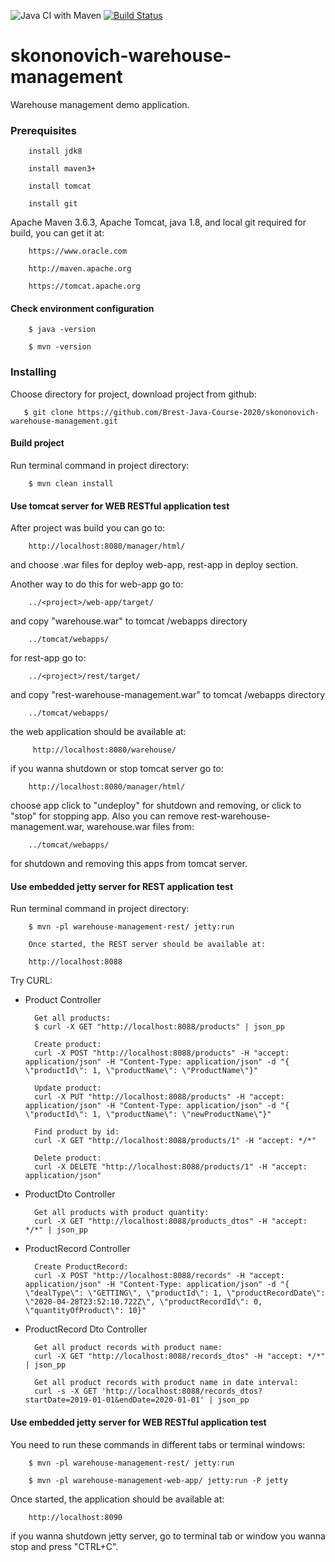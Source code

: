 ![Java CI with Maven](https://github.com/Brest-Java-Course-2020/skononovich-warehouse-management/workflows/Java%20CI%20with%20Maven/badge.svg)
[![Build Status](https://travis-ci.org/Brest-Java-Course-2020/skononovich-warehouse-management.svg?branch=master)](https://travis-ci.org/Brest-Java-Course-2020/skononovich-warehouse-management)

# skononovich-warehouse-management
Warehouse management demo application.

### Prerequisites

        install jdk8

        install maven3+
        
        install tomcat

        install git

Apache Maven 3.6.3, Apache Tomcat, java 1.8, and local git required for build,
you can get it at:

        https://www.oracle.com

        http://maven.apache.org

        https://tomcat.apache.org
        
#### Check environment configuration

        $ java -version

        $ mvn -version        

### Installing
Choose directory for project, download project from github:
 
       $ git clone https://github.com/Brest-Java-Course-2020/skononovich-warehouse-management.git

#### Build project
Run terminal command in project directory:

        $ mvn clean install

#### Use tomcat server for WEB RESTful application test
   After project was build you can go to:
   
        http://localhost:8080/manager/html/
        
   and choose .war files for deploy web-app, rest-app in deploy section. 
   
   Another way to do this for web-app go to: 
        
        ../<project>/web-app/target/
        
   and copy "warehouse.war" to tomcat /webapps directory
        
        ../tomcat/webapps/
        
   for rest-app go to:
          
        ../<project>/rest/target/
          
   and copy "rest-warehouse-management.war" to tomcat /webapps directory
          
        ../tomcat/webapps/
        
   the web application should be available at:
        
         http://localhost:8080/warehouse/
         
   if you wanna shutdown or stop tomcat server go to:
   
        http://localhost:8080/manager/html/
   
   choose app click to "undeploy" for shutdown and removing, or click to "stop" for stopping app.
   Also you can remove rest-warehouse-management.war, warehouse.war files from:
        
        ../tomcat/webapps/
        
   for shutdown and removing this apps from tomcat server.

#### Use embedded jetty server for REST application test
   Run terminal command in project directory:

        $ mvn -pl warehouse-management-rest/ jetty:run

        Once started, the REST server should be available at:

        http://localhost:8088        

Try CURL:
- Product Controller

        Get all products:
        $ curl -X GET "http://localhost:8088/products" | json_pp
        
        Create product:
        curl -X POST "http://localhost:8088/products" -H "accept: application/json" -H "Content-Type: application/json" -d "{ \"productId\": 1, \"productName\": \"ProductName\"}"
        
        Update product:
        curl -X PUT "http://localhost:8088/products" -H "accept: application/json" -H "Content-Type: application/json" -d "{ \"productId\": 1, \"productName\": \"newProductName\"}"
        
        Find product by id:
        curl -X GET "http://localhost:8088/products/1" -H "accept: */*"
        
        Delete product:
        curl -X DELETE "http://localhost:8088/products/1" -H "accept: application/json"

- ProductDto Controller
        
        Get all products with product quantity:
        curl -X GET "http://localhost:8088/products_dtos" -H "accept: */*" | json_pp
        
- ProductRecord Controller
        
        Create ProductRecord:
        curl -X POST "http://localhost:8088/records" -H "accept: application/json" -H "Content-Type: application/json" -d "{ \"dealType\": \"GETTING\", \"productId\": 1, \"productRecordDate\": \"2020-04-28T23:52:10.722Z\", \"productRecordId\": 0, \"quantityOfProduct\": 10}"
        
- ProductRecord Dto Controller
        
        Get all product records with product name:
        curl -X GET "http://localhost:8088/records_dtos" -H "accept: */*" | json_pp
        
        Get all product records with product name in date interval:
        curl -s -X GET 'http://localhost:8088/records_dtos?startDate=2019-01-01&endDate=2020-01-01' | json_pp
        
#### Use embedded jetty server for WEB RESTful application test
You need to run these commands in different tabs or terminal windows:
        
        $ mvn -pl warehouse-management-rest/ jetty:run

        $ mvn -pl warehouse-management-web-app/ jetty:run -P jetty

   Once started, the application should be available at:

        http://localhost:8090

   if you wanna shutdown jetty server, go to terminal tab or window
   you wanna stop and press "CTRL+C".
